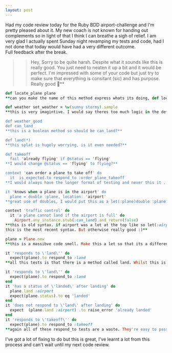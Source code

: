 ```yaml
---
layout: post
---
```

Had my code review today for the Ruby BDD airport-challenge and I'm pretty pleased about it.  My new coach is not known for handing out complements so in light of that I think I can breathe a sigh of relief.  I am very glad I actually spent Sunday night revamping my tests and code, had I not done that today would have had a very different outcome.  
Full feedback after the break.  

>>Hey, Sorry to be quite harsh. Despite what it sounds like this is really good. You just need to neaten it up a bit and it would be perfect. I'm impressed with some of your code but just try to make sure that everything is consitant (sic) and has purpose. Really good :checkered_flag:**  

```ruby
def locate_plane plane
**can you make the name of this method express whats its doing, def location_of plane**

def weather set_weather = %w(sunny stormy).sample
**this is very imagintive. I would say theres too much logic in the defaulted value. essentailly you want this to either return whats its entered or a random [sunny, stormy]. It took me a couple of reads to see this when you could easily express this in the method body. I would encourage you to simplify this as it's a huge code smell.**

def weather_good
def can_land
**this is a boolean method so should be can_land?**

def land(*)
**this splat is hugely worrying, is it even needed?**

def takeoff
  fail 'already flying' if @status == 'flying'
**I would change @status == 'flying' to flying?**

context 'can order a plane to take off' do
  it  is_expected.to respond_to :order_plane_takeoff 
**I would always have the longer format of testing and never this it .. format. it "descriptive name" do .. end is far far better**

it 'knows when a plane is in the airport' do
  plane = double :plane, location: 'airport'
**great use of doubles, I would put this as a let(:plane)double :plane ... at the top though as you're using it a few times.**

context 'traffic control' do
  it 'a plane cannot land if the airport is full' do
    Airport.any_instance.stub(:can_land).and_return(false)
**this is old syntax. if airport was a let at the top like so let(:airport)Airport.new then you can simple say allow(airport).to receive(:can_land).and_return true
this is the most recent syntax. But otherwise really good :)**

plane = Plane.new
**this is a massibve code smell. Make this a let so that its a different plane for each test. this will force you to write better tests. Right now they only work in sequence which will only cause complications later on. You always always always want every test to be able to run independently.**

it 'responds to \'land\'' do
  expect(plane).to respond_to :land
**all this tests is that there is a method called land. Whilst this is ok you can get too wins by testing the return value or expected change. Passing this test give you no functionality.**

it 'responds to \'land\'' do
  expect(plane).to respond_to :land
end
it 'has a status of \'landed\' after landing' do
  plane.land :airport
  expect(plane.status).to eq 'landed'
end
it 'does not respond to \'land\' after landing' do
  expect  (plane.land :airport) .to raise_error 'already landed'
end
it 'responds to \'takeoff\'' do
  expect(plane).to respond_to :takeoff
**again all of these respond_to tests are a waste. They're easy to pass and test nothing. You're better of testing that this method is actually doing.**
```

I've got a lot of fixing to do but this is great, I've learnt a lot from this process and can't wait until my next code review.
